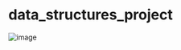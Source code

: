 # data_structures_project
![image](https://github.com/bartuuyar/data_structures_project/assets/88313911/8efca689-512b-4b50-a5fb-5f2973a170d0)
